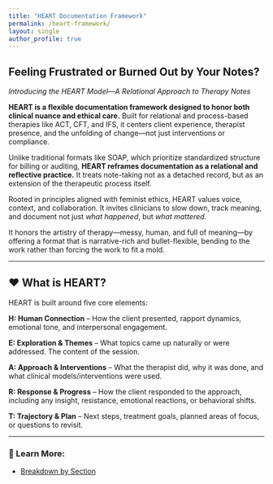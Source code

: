 ```yaml
---
title: "HEART Documentation Framework"
permalink: /heart-framework/
layout: single
author_profile: true
---
```


## **Feeling Frustrated or Burned Out by Your Notes?**

_Introducing the HEART Model—A Relational Approach to Therapy Notes_

**HEART is a flexible documentation framework designed to honor both clinical nuance and ethical care.** Built for relational and process-based therapies like ACT, CFT, and IFS, it centers client experience, therapist presence, and the unfolding of change—not just interventions or compliance.

Unlike traditional formats like SOAP, which prioritize standardized structure for billing or auditing, **HEART reframes documentation as a relational and reflective practice.** It treats note-taking not as a detached record, but as an extension of the therapeutic process itself.

Rooted in principles aligned with feminist ethics, HEART values voice, context, and collaboration. It invites clinicians to slow down, track meaning, and document not just *what happened*, but *what mattered.*

It honors the artistry of therapy—messy, human, and full of meaning—by offering a format that is narrative-rich and bullet-flexible, bending to the work rather than forcing the work to fit a mold.

---

## **❤️ What is HEART?**

HEART is built around five core elements:

**H: Human Connection** – How the client presented, rapport dynamics, emotional tone, and interpersonal engagement. 

**E: Exploration & Themes** – What topics came up naturally or were addressed. The content of the session.

**A: Approach & Interventions** – What the therapist did, why it was done, and what clinical models/interventions were used.

**R: Response & Progress** – How the client responded to the approach, including any insight, resistance, emotional reactions, or behavioral shifts.

**T: Trajectory & Plan** – Next steps, treatment goals, planned areas of focus, or questions to revisit.

---

### 🧠 Learn More:
- [Breakdown by Section](/heart-framework/breakdown/)

